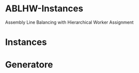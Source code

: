 # ABLHW-Instances
Assembly Line Balancing with Hierarchical Worker Assignment


# Instances

# Generatore 

